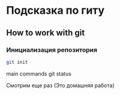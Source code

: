 # Подсказка по гиту

## How to work with git

### Инициализация репозитория

```sh
git init
```

main commands
git status


Смотрим еще раз (Это домашняя работа)

